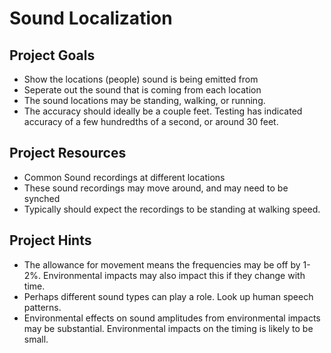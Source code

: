 # Sound Localization

## Project Goals
* Show the locations (people) sound is being emitted from
* Seperate out the sound that is coming from each location
* The sound locations may be standing, walking, or running.
* The accuracy should ideally be a couple feet. Testing has indicated accuracy of a few hundredths of a second, or around 30 feet. 

## Project Resources
* Common Sound recordings at different locations
* These sound recordings may move around, and may need to be synched
* Typically should expect the recordings to be standing at walking speed.

## Project Hints
* The allowance for movement means the frequencies may be off by 1-2%. Environmental impacts may also impact this if they change with time.
* Perhaps different sound types can play a role. Look up human speech patterns.
* Environmental effects on sound amplitudes from environmental impacts may be substantial. Environmental impacts on the timing is likely to be small.